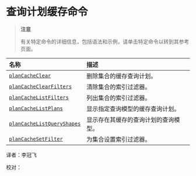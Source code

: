 # 查询计划缓存命令

> **注意**
>
> 有关特定命令的详细信息，包括语法和示例，请单击特定命令以转到其参考页面。

| 名称 | 描述 |
| :--- | :--- |
| [`planCacheClear`](query-plan-cache-commands.md) | 删除集合的缓存查询计划。 |
| [`planCacheClearFilters`](query-plan-cache-commands.md) | 清除集合的索引过滤器。 |
| [`planCacheListFilters`](query-plan-cache-commands.md) | 列出集合的索引过滤器。 |
| [`planCacheListPlans`](query-plan-cache-commands.md) | 显示指定查询模型的缓存查询计划。 |
| [`planCacheListQueryShapes`](query-plan-cache-commands.md) | 显示存在其缓存的查询计划的查询模型。 |
| [`planCacheSetFilter`](query-plan-cache-commands.md) | 为集合设置索引过滤器。 |

译者：李冠飞

校对：

